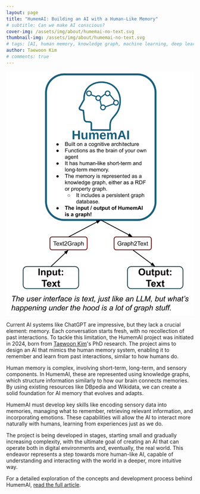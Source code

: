 ```yaml
---
layout: page
title: "HumemAI: Building an AI with a Human-Like Memory"
# subtitle: Can we make AI conscious?
cover-img: /assets/img/about/humemai-no-text.svg
thumbnail-img: /assets/img/about/humemai-no-text.svg
# tags: [AI, human memory, knowledge graph, machine learning, deep learning]
author: Taewoon Kim
# comments: true
---
```


![](/assets/img/humemai-diagram.svg)

Current AI systems like ChatGPT are impressive, but they lack a crucial element: memory.
Each conversation starts fresh, with no recollection of past interactions. To tackle
this limitation, the HumemAI project was initiated in 2024, born from [Taewoon
Kim](https://taewoon.kim)'s PhD research. The project aims to design an AI that mimics
the human memory system, enabling it to remember and learn from past interactions,
similar to how humans do.

Human memory is complex, involving short-term, long-term, and sensory components. In
HumemAI, these are represented using knowledge graphs, which structure information
similarly to how our brain connects memories. By using existing resources like DBpedia
and Wikidata, we can create a solid foundation for AI memory that evolves and adapts.

HumemAI must develop key skills like encoding sensory data into memories, managing what
to remember, retrieving relevant information, and incorporating emotions. These
capabilities will allow the AI to interact more naturally with humans, learning from
experiences just as we do.

The project is being developed in stages, starting small and gradually increasing
complexity, with the ultimate goal of creating an AI that can operate both in digital
environments and, eventually, the real world. This endeavor represents a step towards
more human-like AI, capable of understanding and interacting with the world in a deeper,
more intuitive way.

For a detailed exploration of the concepts and development process behind HumemAI, [read
the full article](https://humem.ai/2024-03-01-design-humemai/).
